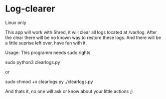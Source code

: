 # Log-clearer

Linux only

This app will work with Shred, 
it will clear all logs located at /var/log.
After the clear there will be no known way to restore these logs.
And there will be a little suprise left over, have fun with it.


Usage:
This programm needs sudo rights

sudo python3 clearlogs.py

or

sudo chmod +x clearlogs.py
./clearlogs.py


And thats it, no one will ask or know about your little actions ;)
